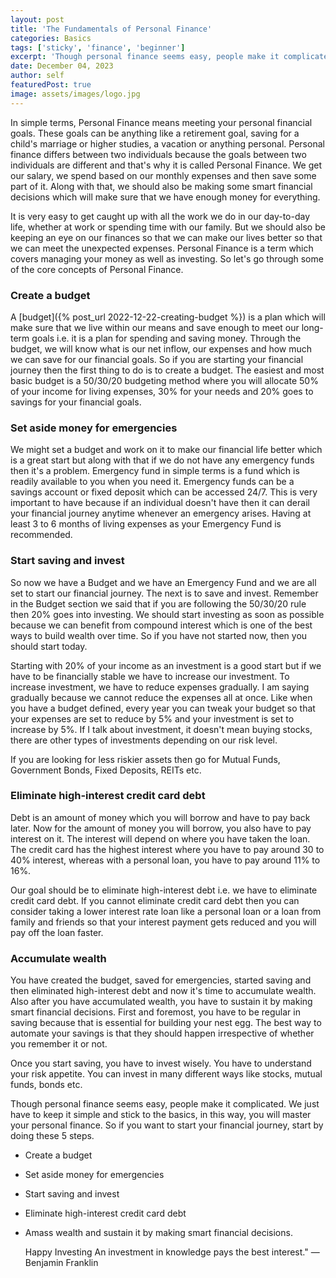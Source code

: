 ```yaml
---
layout: post
title: 'The Fundamentals of Personal Finance'
categories: Basics
tags: ['sticky', 'finance', 'beginner']
excerpt: 'Though personal finance seems easy, people make it complicated. We just have to keep it simple and stick to the basics, in this way, you will master your finances.'
date: December 04, 2023
author: self
featuredPost: true
image: assets/images/logo.jpg
---
```


In simple terms, Personal Finance means meeting your personal financial goals. These goals can be anything like a retirement goal, saving for a child's marriage or higher studies, a vacation or anything personal. Personal finance differs between two individuals because the goals between two individuals are different and that's why it is called Personal Finance. We get our salary, we spend based on our monthly expenses and then save some part of it. Along with that, we should also be making some smart financial decisions which will make sure that we have enough money for everything.

It is very easy to get caught up with all the work we do in our day-to-day life, whether at work or spending time with our family. But we should also be keeping an eye on our finances so that we can make our lives better so that we can meet the unexpected expenses. Personal Finance is a term which covers managing your money as well as investing. So let's go through some of the core concepts of Personal Finance.

### Create a budget

A [budget]({% post_url 2022-12-22-creating-budget %}) is a plan which will make sure that we live within our means and save enough to meet our long-term goals i.e. it is a plan for spending and saving money. Through the budget, we will know what is our net inflow, our expenses and how much we can save for our financial goals. So if you are starting your financial journey then the first thing to do is to create a budget. The easiest and most basic budget is a 50/30/20 budgeting method where you will allocate 50% of your income for living expenses, 30% for your needs and 20% goes to savings for your financial goals.

### Set aside money for emergencies

We might set a budget and work on it to make our financial life better which is a great start but along with that if we do not have any emergency funds then it's a problem. Emergency fund in simple terms is a fund which is readily available to you when you need it. Emergency funds can be a savings account or fixed deposit which can be accessed 24/7. This is very important to have because if an individual doesn't have then it can derail your financial journey anytime whenever an emergency arises. Having at least 3 to 6 months of living expenses as your Emergency Fund is recommended. 

### Start saving and invest

So now we have a Budget and we have an Emergency Fund and we are all set to start our financial journey. The next is to save and invest. Remember in the Budget section we said that if you are following the 50/30/20 rule then 20% goes into investing. We should start investing as soon as possible because we can benefit from compound interest which is one of the best ways to build wealth over time. So if you have not started now, then you should start today.

Starting with 20% of your income as an investment is a good start but if we have to be financially stable we have to increase our investment. To increase investment, we have to reduce expenses gradually. I am saying gradually because we cannot reduce the expenses all at once. Like when you have a budget defined, every year you can tweak your budget so that your expenses are set to reduce by 5% and your investment is set to increase by 5%. If I talk about investment, it doesn't mean buying stocks, there are other types of investments depending on our risk level. 

If you are looking for less riskier assets then go for Mutual Funds, Government Bonds, Fixed Deposits, REITs etc.

### Eliminate high-interest credit card debt

Debt is an amount of money which you will borrow and have to pay back later. Now for the amount of money you will borrow, you also have to pay interest on it. The interest will depend on where you have taken the loan. The credit card has the highest interest where you have to pay around 30 to 40% interest, whereas with a personal loan, you have to pay around 11% to 16%.

Our goal should be to eliminate high-interest debt i.e. we have to eliminate credit card debt. If you cannot eliminate credit card debt then you can consider taking a lower interest rate loan like a personal loan or a loan from family and friends so that your interest payment gets reduced and you will pay off the loan faster.

### Accumulate wealth

You have created the budget, saved for emergencies, started saving and then eliminated high-interest debt and now it's time to accumulate wealth. Also after you have accumulated wealth, you have to sustain it by making smart financial decisions. First and foremost, you have to be regular in saving because that is essential for building your nest egg. The best way to automate your savings is that they should happen irrespective of whether you remember it or not.

Once you start saving, you have to invest wisely. You have to understand your risk appetite. You can invest in many different ways like stocks, mutual funds, bonds etc. 

Though personal finance seems easy, people make it complicated. We just have to keep it simple and stick to the basics, in this way, you will master your personal finance. So if you want to start your financial journey, start by doing these 5 steps.

- Create a budget
- Set aside money for emergencies
- Start saving and invest
- Eliminate high-interest credit card debt
- Amass wealth and sustain it by making smart financial decisions.

  Happy Investing
  An investment in knowledge pays the best interest." — Benjamin Franklin
